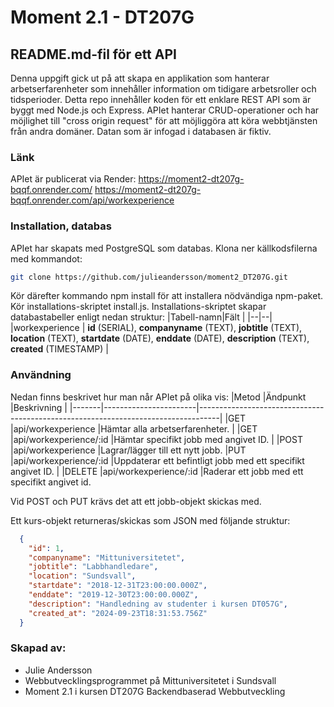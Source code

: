# Moment 2.1 - DT207G
## README.md-fil för ett API
Denna uppgift gick ut på att skapa en applikation som hanterar arbetserfarenheter som innehåller information om tidigare arbetsroller och tidsperioder. Detta repo innehåller koden för ett enklare REST API som är byggt med Node.js och Express. APIet hanterar CRUD-operationer och har möjlighet till "cross origin request"  för att möjliggöra att köra webbtjänsten från andra domäner. Datan som är infogad i databasen är fiktiv.

### Länk
APIet är publicerat via Render:
https://moment2-dt207g-bqqf.onrender.com/
https://moment2-dt207g-bqqf.onrender.com/api/workexperience

### Installation, databas
APIet har skapats med PostgreSQL som databas. Klona ner källkodsfilerna med kommandot:
```bash
git clone https://github.com/julieandersson/moment2_DT207G.git
```

Kör därefter kommando npm install för att installera nödvändiga npm-paket. Kör installations-skriptet install.js. Installations-skriptet skapar databastabeller enligt nedan struktur:
|Tabell-namn|Fält  |
|--|--|
|workexperience  | **id** (SERIAL), **companyname** (TEXT), **jobtitle** (TEXT), **location** (TEXT), **startdate** (DATE), **enddate** (DATE), **description** (TEXT), **created** (TIMESTAMP)  |

### Användning
Nedan finns beskrivet hur man når APIet på olika vis:
|Metod  |Ändpunkt               |Beskrivning                                                                        |
|-------|-----------------------|-----------------------------------------------------------------------------------|
|GET    |api/workexperience     |Hämtar alla arbetserfarenheter.                                                    |
|GET    |api/workexperience/:id |Hämtar specifikt jobb med angivet ID.                                              |
|POST   |api/workexperience     |Lagrar/lägger till ett nytt jobb.
|PUT    |api/workexperience/:id |Uppdaterar ett befintligt jobb med ett specifikt angivet ID. |
|DELETE |api/workexperience/:id |Raderar ett jobb med ett specifikt angivet id.      

Vid POST och PUT krävs det att ett jobb-objekt skickas med.

Ett kurs-objekt returneras/skickas som JSON med följande struktur:

```json
  {
    "id": 1,
    "companyname": "Mittuniversitetet",
    "jobtitle": "Labbhandledare",
    "location": "Sundsvall",
    "startdate": "2018-12-31T23:00:00.000Z",
    "enddate": "2019-12-30T23:00:00.000Z",
    "description": "Handledning av studenter i kursen DT057G",
    "created_at": "2024-09-23T18:31:53.756Z"
  }
```
### Skapad av:
- Julie Andersson
- Webbutvecklingsprogrammet på Mittuniversitetet i Sundsvall
- Moment 2.1 i kursen DT207G Backendbaserad Webbutveckling


